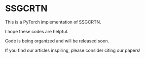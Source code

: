 # SSGCRTN

This is a PyTorch implementation of SSGCRTN.

I hope these codes are helpful.

Code is being organized and will be released soon.

If you find our articles inspiring, please consider citing our papers!



